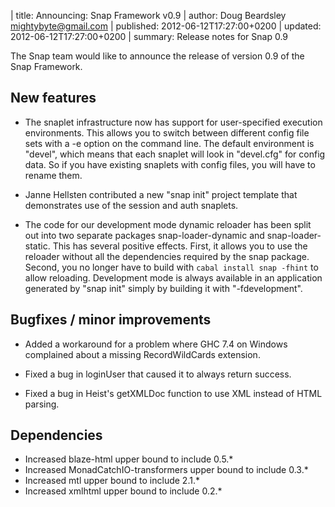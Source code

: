 | title: Announcing: Snap Framework v0.9
| author: Doug Beardsley <mightybyte@gmail.com>
| published: 2012-06-12T17:27:00+0200
| updated:   2012-06-12T17:27:00+0200
| summary: Release notes for Snap 0.9

The Snap team would like to announce the release of version 0.9 of the Snap
Framework.

## New features

  - The snaplet infrastructure now has support for user-specified execution
    environments.  This allows you to switch between different config file
    sets with a -e option on the command line.  The default environment is
    "devel", which means that each snaplet will look in "devel.cfg" for
    config data.  So if you have existing snaplets with config files, you
    will have to rename them.

  - Janne Hellsten contributed a new "snap init" project template that
    demonstrates use of the session and auth snaplets.

  - The code for our development mode dynamic reloader has been split out into
    two separate packages snap-loader-dynamic and snap-loader-static.  This
    has several positive effects.  First, it allows you to use the reloader
    without all the dependencies required by the snap package.  Second, you no
    longer have to build with `cabal install snap -fhint` to allow reloading.
    Development mode is always available in an application generated by "snap
    init" simply by building it with "-fdevelopment".


## Bugfixes / minor improvements

  - Added a workaround for a problem where GHC 7.4 on Windows complained about
    a missing RecordWildCards extension.

  - Fixed a bug in loginUser that caused it to always return success.

  - Fixed a bug in Heist's getXMLDoc function to use XML instead of HTML
    parsing.

## Dependencies

  - Increased blaze-html upper bound to include 0.5.*
  - Increased MonadCatchIO-transformers upper bound to include 0.3.*
  - Increased mtl upper bound to include 2.1.*
  - Increased xmlhtml upper bound to include 0.2.*

